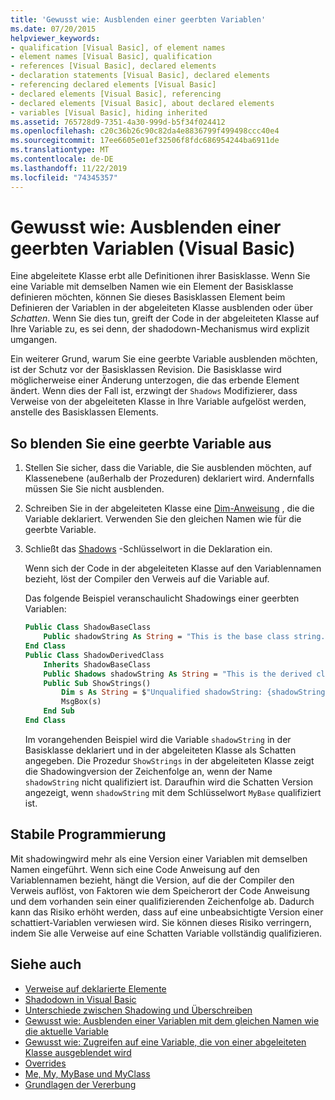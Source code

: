 ```yaml
---
title: 'Gewusst wie: Ausblenden einer geerbten Variablen'
ms.date: 07/20/2015
helpviewer_keywords:
- qualification [Visual Basic], of element names
- element names [Visual Basic], qualification
- references [Visual Basic], declared elements
- declaration statements [Visual Basic], declared elements
- referencing declared elements [Visual Basic]
- declared elements [Visual Basic], referencing
- declared elements [Visual Basic], about declared elements
- variables [Visual Basic], hiding inherited
ms.assetid: 765728d9-7351-4a30-999d-b5f34f024412
ms.openlocfilehash: c20c36b26c90c82da4e8836799f499498ccc40e4
ms.sourcegitcommit: 17ee6605e01ef32506f8fdc686954244ba6911de
ms.translationtype: MT
ms.contentlocale: de-DE
ms.lasthandoff: 11/22/2019
ms.locfileid: "74345357"
---
```

# <a name="how-to-hide-an-inherited-variable-visual-basic"></a>Gewusst wie: Ausblenden einer geerbten Variablen (Visual Basic)

Eine abgeleitete Klasse erbt alle Definitionen ihrer Basisklasse. Wenn Sie eine Variable mit demselben Namen wie ein Element der Basisklasse definieren möchten, können Sie dieses Basisklassen Element beim Definieren der Variablen in der abgeleiteten Klasse ausblenden oder über *Schatten*. Wenn Sie dies tun, greift der Code in der abgeleiteten Klasse auf Ihre Variable zu, es sei denn, der shadodown-Mechanismus wird explizit umgangen.

Ein weiterer Grund, warum Sie eine geerbte Variable ausblenden möchten, ist der Schutz vor der Basisklassen Revision. Die Basisklasse wird möglicherweise einer Änderung unterzogen, die das erbende Element ändert. Wenn dies der Fall ist, erzwingt der `Shadows` Modifizierer, dass Verweise von der abgeleiteten Klasse in Ihre Variable aufgelöst werden, anstelle des Basisklassen Elements.

## <a name="to-hide-an-inherited-variable"></a>So blenden Sie eine geerbte Variable aus

1. Stellen Sie sicher, dass die Variable, die Sie ausblenden möchten, auf Klassenebene (außerhalb der Prozeduren) deklariert wird. Andernfalls müssen Sie Sie nicht ausblenden.
  
2. Schreiben Sie in der abgeleiteten Klasse eine [Dim-Anweisung](../../../language-reference/statements/dim-statement.md) , die die Variable deklariert. Verwenden Sie den gleichen Namen wie für die geerbte Variable.

3. Schließt das [Shadows](../../../language-reference/modifiers/shadows.md) -Schlüsselwort in die Deklaration ein.

     Wenn sich der Code in der abgeleiteten Klasse auf den Variablennamen bezieht, löst der Compiler den Verweis auf die Variable auf.

     Das folgende Beispiel veranschaulicht Shadowings einer geerbten Variablen:
  
    ```vb  
    Public Class ShadowBaseClass  
        Public shadowString As String = "This is the base class string."  
    End Class  
    Public Class ShadowDerivedClass  
        Inherits ShadowBaseClass  
        Public Shadows shadowString As String = "This is the derived class string."  
        Public Sub ShowStrings()  
            Dim s As String = $"Unqualified shadowString: {shadowString}{vbCrLf}MyBase.shadowString: {MyBase.shadowString}"
            MsgBox(s)  
        End Sub  
    End Class  
    ```  
  
     Im vorangehenden Beispiel wird die Variable `shadowString` in der Basisklasse deklariert und in der abgeleiteten Klasse als Schatten angegeben. Die Prozedur `ShowStrings` in der abgeleiteten Klasse zeigt die Shadowingversion der Zeichenfolge an, wenn der Name `shadowString` nicht qualifiziert ist. Daraufhin wird die Schatten Version angezeigt, wenn `shadowString` mit dem Schlüsselwort `MyBase` qualifiziert ist.  
  
## <a name="robust-programming"></a>Stabile Programmierung

Mit shadowingwird mehr als eine Version einer Variablen mit demselben Namen eingeführt. Wenn sich eine Code Anweisung auf den Variablennamen bezieht, hängt die Version, auf die der Compiler den Verweis auflöst, von Faktoren wie dem Speicherort der Code Anweisung und dem vorhanden sein einer qualifizierenden Zeichenfolge ab. Dadurch kann das Risiko erhöht werden, dass auf eine unbeabsichtigte Version einer schattiert-Variablen verwiesen wird. Sie können dieses Risiko verringern, indem Sie alle Verweise auf eine Schatten Variable vollständig qualifizieren.

## <a name="see-also"></a>Siehe auch

- [Verweise auf deklarierte Elemente](references-to-declared-elements.md)
- [Shadodown in Visual Basic](shadowing.md)
- [Unterschiede zwischen Shadowing und Überschreiben](differences-between-shadowing-and-overriding.md)
- [Gewusst wie: Ausblenden einer Variablen mit dem gleichen Namen wie die aktuelle Variable](how-to-hide-a-variable-with-the-same-name-as-your-variable.md)
- [Gewusst wie: Zugreifen auf eine Variable, die von einer abgeleiteten Klasse ausgeblendet wird](how-to-access-a-variable-hidden-by-a-derived-class.md)
- [Overrides](../../../../visual-basic/language-reference/modifiers/overrides.md)
- [Me, My, MyBase und MyClass](../../program-structure/me-my-mybase-and-myclass.md)
- [Grundlagen der Vererbung](../objects-and-classes/inheritance-basics.md)
